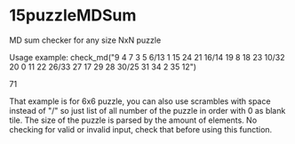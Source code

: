 # 15puzzleMDSum
MD sum checker for any size NxN puzzle

Usage example:
check_md("9 4 7 3 5 6/13 1 15 24 21 16/14 19 8 18 23 10/32 20 0 11 22 26/33 27 17 29 28 30/25 31 34 2 35 12")

71

That example is for 6x6 puzzle, you can also use scrambles with space instead of "/" so just list of all number of the puzzle in order with 0 as blank tile.
The size of the puzzle is parsed by the amount of elements.
No checking for valid or invalid input, check that before using this function.
